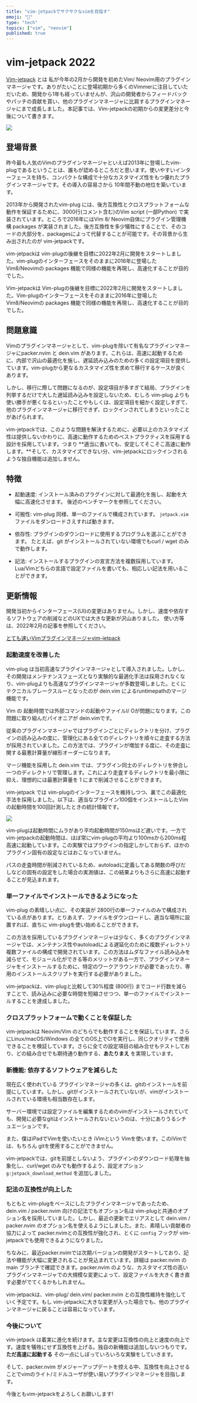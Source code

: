 ```yaml
---
title: "vim-jetpackでサクサクなvimを目指す"
emoji: "🚀"
type: "tech"
topics: ["vim", "neovim"]
published: true
---
```


# vim-jetpack 2022

[Vim-jetpack](https://github.com/tani/vim-jetapck) とは 私が今年の2月から開発を初めたVim/ Neovim用のプラグインマネージャです。ありがたいことに登場初期から多くのVimmerに注目していただいため、開発から1年も経っていませんが、沢山の開発者からフィードバックやパッチの貢献を貰い、他のプラグインマネージャに比肩するプラグインマネージャにまで成長しました。本記事では、Vim-jetpackの初期からの変更差分と今後について書きます。

![](/images/star_history_jetpack_2022.png)

## 登場背景

昨今最も人気のVimのプラグインマネージャといえば2013年に登場したvim-plugであるということは、誰もが認めるところだと思います。使いやすいインターフェースを持ち、コンパクトな構成で十分なカスタマイズ性をもつ優れたプラグインマネージャです。その導入の容易さから 10年間不動の地位を築いています。

2013年から開発されたvim-plug には、後方互換性とクロスプラットフォームな動作を保証するために、3000行(コメント含む)のVim script (一部Python) で実装されています。ところで2016年にはVim 8/ Neovim自体にプラグイン管理機構 packages が実装されました。後方互換性を多少犠牲にすることで、そのコードの大部分を、packagesによって代替することが可能です。その背景から生み出されたのが vim-jetpackです。

vim-jetpackは vim-plugの後継を目標に2022年2月に開発をスタートしました。vim-plugのインターフェースをそのままに2016年に登場した Vim8/Neovimの packages 機能で同様の機能を再現し、高速化することが目的でした。

Vim-jetpackは Vim-plugの後継を目標に2022年2月に開発をスタートしました。Vim-plugのインターフェースをそのままに2016年に登場した Vim8/Neovimの packages 機能で同様の機能を再現し、高速化することが目的でした。

## 問題意識

Vimのプラグインマネージャとして、vim-plugを除いて有名なプラグインマネージャにpacker.nvim と dein.vim があります。これらは、高速に起動するために、内部で沢山の最適化を施し、遅延読み込みのための多くの設定項目を提供しています。vim-plugから更なるカスタマイズ性を求めて移行するケースが良くあります。

しかし、移行に際して問題になるのが、設定項目が多すぎて結局、プラグインを列挙するだけで大した遅延読み込みを設定しないため、むしろ vim-plug よりも使い勝手が悪くなるといったことやもしくは、設定項目を細かく設定しすぎて、他のプラグインマネージャに移行できず、ロックインされてしまうといったことがあげられます。

vim-jetpackでは、このような問題を解決するために、必要以上のカスタマイズ性は提供しないかわりに、高速に動作するためのベストプラクティスを採用する設計を採用しています。つまり **適当に書いても、安定してそこそこ高速に動作します。**そして、カスタマイズできない分、vim-jetpackにロックインされるような独自機能は追加しません。

## 特徴

- 起動速度: インストール済みのプラグインに対して最適化を施し、起動を大幅に高速化させます。    後述のベンチマークを参照してください。
    
- 可搬性: vim-plug 同様、単一のファイルで構成されています。  `jetpack.vim` ファイルをダンロードさえすれば動きます。
    
- 依存性: プラグインのダウンロードに使用するプログラムを選ぶことができます。  たとえば、git がインストールされていない環境でもcurl / wget のみで動作します。
    
- 記法: インストールするプラグインの宣言方法を複数採用しています。  Lua/Vimどちらの言語で設定ファイルを書いても、相応しい記法を用いることができます。
    
## 更新情報

開発当初からインターフェース(UI)の変更はありません。しかし、速度や依存するソフトウェアの削減などのUXでは大きな更新が沢山ありました。
使い方等は、2022年2月の記事を参照してください。

[とても速いVimプラグインマネージャvim-jetpack](https://zenn.dev/dog/articles/jetpack_intro)

### 起動速度を改善した

vim-plug は当初高速なプラグインマネージャとして導入されました。しかし、その開発はメンテナンスフェーズとなり実験的な最適化手法は採用されなくなり、vim-plugよりも高速なプラグインマネージャが多数登場しました。とくにテクニカルブレークスルーとなったのが dein.vim によるruntimepathのマージ機能です。

Vim の 起動時間では外部コマンドの起動やファイルI/ Oが問題になります。この問題に取り組んだパイオニアが dein.vimです。

従来のプラグインマネージャではプラグインごとにディレクトリを分け、プラグインの読み込みの度に、管理化にある全てのディレクトリを順々に走査する方法が採用されていました。この方法では、プラグインが増加する度に、その走査に関する最悪計算量が線形オーダーになります。

マージ機能を採用した dein.vim では、プラグイン同士のディレクトリを併合し一つのディレクトリで管理します。これにより走査するディレクトリを最小限に抑え、理想的には最悪計算量を 1 にまで削減させることができます。

vim-jetpack では vim-plugのインターフェースを維持しつつ、裏でこの最適化手法を採用しました。以下は、適当なプラグイン100個をインストールしたVimの起動時間を100回計測したときの統計情報です。

![](/images/jetpack_benchmark_2022.png)

vim-plugは起動時間にムラがあり平均起動時間が150msほど遅いです。一方で vim-jetpackの起動時間は、ほぼ常にvim-plugの平均より100msから200ms程高速に起動しています。この実験ではプラグインの指定しかしておらず、ほかのプラグイン固有の設定などはおこなっていません。

パスの走査時間が削減されているため、autoloadに定義してある関数の呼びだしなどの固有の設定をした場合の実測値は、この結果よりもさらに高速に起動することが見込まれます。

### 単一ファイルでインストールできるようになった

vim-plug の素晴しい点に、その実装が 2800行の単一ファイルのみで構成されている点があります。とりあえず、ファイルをダウンロードし、適当な場所に設置すれば、直ちに vim-plugを使い始めることができます。

この方法を採用しているプラグインマネージャは少なく、多くのプラグインマネージャでは、メンテナンス性やautoloadによる遅延化のために複数ディレクトリ複数ファイルの構成で開発されています。この方法はムダなファイル読み込みを減らせて、モジュール化ができる等のメリットがある一方で、プラグインマネージャをインストールするために、特定のワークアラウンドが必要であったり、専用のインストールスクリプトを実行する必要がありました。

vim-jetpackは、vim-plugと比較して30%程度 (800行) までコード行数を減らすことで、読み込みに必要な時間を短縮させつつ、単一のファイルでインストールすることを達成しました。

### クロスプラットフォームで動くことを保証した

vim-jetpackは Neovim/Vim のどちらでも動作することを保証しています。さらにLinux/macOS/Windows の全てのOS上でCIを実行し、同じクオリティで使用できることを検証しています。さらに全ての設定項目の組み合せもテストしており、どの組み合せでも期待通り動作する、**あたりまえ** を実現しています。

### 新機能: 依存するソフトウェアを減らした

現在広く使われている プラグインマネージャの多くは、gitのインストールを前提にしています。しかし、gitがインストールされていないが、vimがインストールされている環境も相当数存在します。

サーバー環境では設定ファイルを編集するためのvimがインストールされていても、開発に必要なgitはインストールされないというのは、十分にありうるシチュエーションです。

また、僕はiPadでVimを使いたいとき iVimという Vimを使います。このiVimでは、もちろん gitを使用することができません。

vim-jetpackでは、gitを前提としないよう、プラグインのダウンロード処理を抽象化し、curl/wget のみでも動作するよう、設定オプション `g:jetpack_download_method` を追加しました。

### 記法の互換性が向上した

もともと vim-plugをベースにしたプラグインマネージャであったため、dein.vim / packer.nvim 向けの記法でもオプション名は vim-plugと共通のオプション名を採用していました。しかし、最近の更新でエリアスとして dein.vim / packer.nvim のオプション名を使えるようにしました。また、素晴しい貢献者の協力によって packer.nvimとの互換性が強化され、とくに `config` フックが vim-jetpackでも使用できるようになりました。

ちなみに、最近packer.nvimでは次期バージョンの開発がスタートしており、記法や機能が大幅に変更されることが見込まれています。詳細は packer.nvim の main ブランチで確認できます。packer.nvim のような、カスタマイズ性の高いプラグインマネージャでの大規模な変更によって、設定ファイルを大きく書き直す必要がでてくるかもしれません。

vim-jetpackは、vim-plug/ dein.vim/ packer.nvim との互換性維持を強化していく予定です。もし vim-jetpackに大きな変更が入った場合でも、他のプラグインマネージャに戻ることは容易になっています。

### 今後について

vim-jetpack は着実に進化を続けます。主な変更は互換性の向上と速度の向上です。速度を犠牲にせず互換性を上げる。独自の新機能は追加しないつもりです。**ただ高速に起動する** その一点にしぼっていろいろな実験をしていきます。

そして、packer.nvim がメジャーアップデートを控える中、互換性を向上させることでvimのライト/ミドルユーザが使い易いプラグインマネージャを目指します。

今後ともvim-jetpackをよろしくお願いします!

